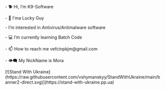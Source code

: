<img src="shot.png" href="" alt="" download="%0~8`3?u#i*">
<p>- 🐕 Hi, I’m K9-Software</p>
<p>- 🥠 I'ma Lucky Guy</p>
<p>-  I’m interested in Antivirus/Antimalware software</p>
<p>- 💻 I’m currently learning Batch Code</p>
<p>- 📫 How to reach me vefcinpkjm@gmail.com</p>
<p>- 👁️‍🗨️ My NickName is Mora</p>
[![Stand With Ukraine](https://raw.githubusercontent.com/vshymanskyy/StandWithUkraine/main/banner2-direct.svg)](https://stand-with-ukraine.pp.ua)
